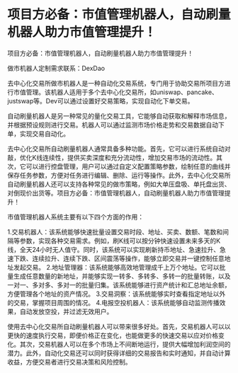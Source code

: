 # 项目方必备：市值管理机器人，自动刷量机器人助力市值管理提升！ 
  项目方必备：市值管理机器人，自动刷量机器人助力市值管理提升！

做市机器人定制需求联系：DexDao

去中心化交易所做市机器人是一种自动化交易系统，专门用于协助交易所项目方进行市值管理。该机器人适用于多个去中心化交易所，如uniswap、pancake、justswap等。Dev可以通过设置好交易策略，实现自动化下单交易。

自动刷量机器人是另一种常见的量化交易工具，它能够自动获取和解释市场信息，并根据预设规则进行交易。机器人可以通过监测市场价格走势和交易数据自动下单，实现交易自动化。

去中心化交易所自动刷量机器人通常具备多种功能。首先，它可以进行系统自动对敲，优化K线连续性，提供买卖深度和充分流动性，增加交易市场的流动性。其次，它可以进行控盘管理，用户可以通过自定义配置策略参数，绘制任意的曲线并保存任务参数，方便对任务进行编辑、删除、运行等操作。此外，去中心化交易所自动刷量机器人还可以支持各种常见的做市策略，例如大单压盘吸、单托盘出货、对倒现价出货等。项目方必备：市值管理机器人，自动刷量机器人助力市值管理提升！

市值管理机器人系统主要有以下四个方面的作用：

1.交易机器人：该系统能够快速批量设置交易时段、地址、买卖、数额、笔数和间隔等参数，实现各种交易需求。例如，刷K线可以按分钟快速设置未来多天的K线，全天24小时无人值守。同时，该系统可以实现刷新持币地址、急速拉升、急速下跌、连续拉升、连续下跌、区间震荡等操作，能够立即交易并一键控制任意地址发起交易。
2.地址管理器：该系统能够高效地管理成千上万个地址。它可以批量生成任意数量的新地址，并能够实现一转多、多转多、多转一的批量转账，以及一对一、多对多、多对一的批量归集。该系统能够进行资产统计和汇总地址余额，方便管理各个地址的资产情况。
3.交易洞察：该系统能够实时查看指定地址以外的交易，掌握项目周围的情况。
4.电报空投机器人：该系统能够自动监测传播效果，自动发放空投，并过滤无效用户。

使用去中心化交易所自动刷量机器人可以带来很多好处。首先，交易机器人可以以更快的速度执行交易，即便价格正在变化，也能做更多的快速交易以应对价格变化。其次，交易机器人可以在多个市场上不间断地运行，提供大幅增加利润空间的潜力。此外，自动化交易还可以同时获得详细的交易报告和实时通知，并自动计算收益，方便交易者进行交易决策和风险控制。
